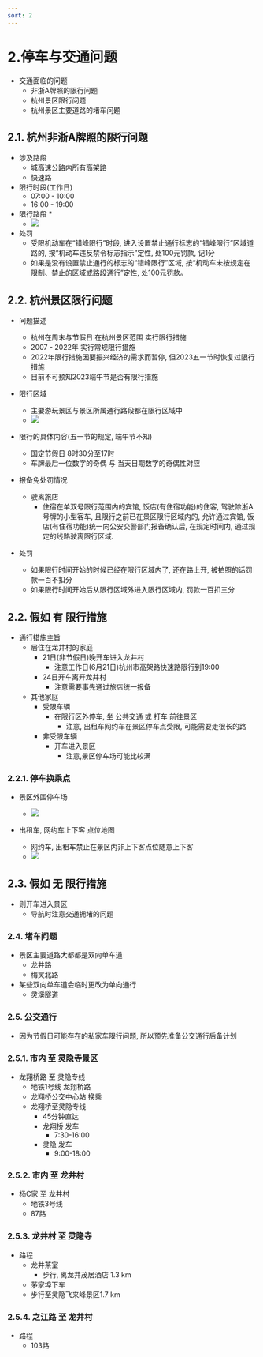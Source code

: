 ```yaml
---
sort: 2
---
```


# 2.停车与交通问题

* 交通面临的问题
	* 非浙A牌照的限行问题
	* 杭州景区限行问题
	* 杭州景区主要道路的堵车问题

## 2.1. 杭州非浙A牌照的限行问题
* 涉及路段
	* 城高速公路内所有高架路
	* 快速路
* 限行时段(工作日)
	* 07:00 - 10:00
	* 16:00 - 19:00
* 限行路段
	* 
	* ![](http://minli-obsidian-images.oss-cn-shanghai.aliyuncs.com/obsidian_travel/2023_06_Hangzhou/2_停车与交通问题/2_1-2_非浙A限行路段.png)
* 处罚
	* 受限机动车在“错峰限行”时段, 进入设置禁止通行标志的“错峰限行”区域道路的, 按“机动车违反禁令标志指示”定性, 处100元罚款, 记1分
	* 如果是没有设置禁止通行的标志的“错峰限行”区域, 按“机动车未按规定在限制、禁止的区域或路段通行”定性, 处100元罚款。


## 2.2. 杭州景区限行问题
* 问题描述
	* 杭州在周末与节假日 在杭州景区范围 实行限行措施
	* 2007 - 2022年 实行常规限行措施
	* 2022年限行措施因要振兴经济的需求而暂停, 但2023五一节时恢复过限行措施
	* 目前不可预知2023端午节是否有限行措施

* 限行区域
	* 主要游玩景区与景区所属通行路段都在限行区域中
	* ![](http://minli-obsidian-images.oss-cn-shanghai.aliyuncs.com/obsidian_travel/2023_06_Hangzhou/2_停车与交通问题/2_1-1_杭州限行地图.png)

* 限行的具体内容(五一节的规定, 端午节不知)
	* 国定节假日 8时30分至17时
	* 车牌最后一位数字的奇偶 与 当天日期数字的奇偶性对应

* 报备免处罚情况
	*  驶离旅店
		* 住宿在单双号限行范围内的宾馆, 饭店(有住宿功能)的住客, 驾驶除浙A号牌的小型客车, 且限行之前已在景区限行区域内的, 允许通过宾馆, 饭店(有住宿功能)统一向公安交警部门报备确认后, 在规定时间内, 通过规定的线路驶离限行区域.

* 处罚
	* 如果限行时间开始的时候已经在限行区域内了, 还在路上开, 被拍照的话罚款一百不扣分
	* 如果限行时间开始后从限行区域外进入限行区域内, 罚款一百扣三分

## 2.2. 假如 有 限行措施
* 通行措施主旨
	* 居住在龙井村的家庭
		* 21日(非节假日)晚开车进入龙井村
			* 注意工作日(6月21日)杭州市高架路快速路限行到19:00
		* 24日开车离开龙井村
			* 注意需要事先通过旅店统一报备
	* 其他家庭
		* 受限车辆
			* 在限行区外停车, 坐 公共交通 或 打车 前往景区
				* 注意, 出租车网约车在景区停车点受限, 可能需要走很长的路
		* 非受限车辆
			* 开车进入景区
				* 注意,景区停车场可能比较满

### 2.2.1. 停车换乘点
* 景区外围停车场
	* ![](http://minli-obsidian-images.oss-cn-shanghai.aliyuncs.com/obsidian_travel/2023_06_Hangzhou/2_停车与交通问题/2_1-3_外围停车场.png)

* 出租车, 网约车上下客 点位地图
	* 网约车, 出租车禁止在景区内非上下客点位随意上下客
	* ![](http://minli-obsidian-images.oss-cn-shanghai.aliyuncs.com/obsidian_travel/2023_06_Hangzhou/2_停车与交通问题/2_1-4_打车点地图.png)


## 2.3. 假如 无 限行措施
* 则开车进入景区
	* 导航时注意交通拥堵的问题


### 2.4. 堵车问题
* 景区主要道路大都都是双向单车道
	* 龙井路
	* 梅灵北路
* 某些双向单车道会临时更改为单向通行
	* 灵溪隧道

### 2.5. 公交通行
* 因为节假日可能存在的私家车限行问题, 所以预先准备公交通行后备计划

### 2.5.1. 市内 至 灵隐寺景区
* 龙翔桥路 至 灵隐专线
	* 地铁1号线 龙翔桥路
	* 龙翔桥公交中心站 换乘
	* 龙翔桥至灵隐专线
		* 45分钟直达
		* 龙翔桥 发车
			* 7:30-16:00
		* 灵隐 发车
			* 9:00-18:00

### 2.5.2. 市内 至 龙井村
* 杨C家 至 龙井村
	* 地铁3号线
	* 87路

### 2.5.3. 龙井村 至 灵隐寺
* 路程
	* 龙井茶室
		* 步行, 离龙井茂居酒店 1.3 km
	* 茅家埠下车
	* 步行至灵隐飞来峰景区1.7 km

### 2.5.4. 之江路 至 龙井村
* 路程
	* 103路

